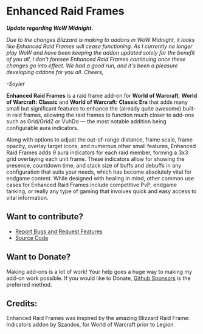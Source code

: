 # Enhanced Raid Frames

_**Update regarding WoW Midnight.**_

_Due to the changes Blizzard is making to addons in WoW Midnight, it looks like Enhanced Raid Frames will cease functioning. As I currently no longer play WoW and have been keeping the addon updated solely for the benefit of you all, I don't foresee Enhanced Raid Frames continuing once these changes go into effect. We had a good run, and it's been a pleasure developing addons for you all. Cheers,_

_-Soyier_

**Enhanced Raid Frames** is a raid frame add-on for **World of Warcraft**, **World of Warcraft: Classic** and
**World of Warcraft: Classic Era** that adds many small but significant features to enhance the (already quite awesome) 
built-in raid frames, allowing the raid frames to function much closer to add-ons such as Grid/Grid2 or VuhDo — the most 
notable addition being configurable aura indicators.

Along with options to adjust the out-of-range distance, frame scale, frame opacity, overlay target icons, and numerous
other small features, Enhanced Raid Frames adds 9 aura indicators for each raid member, forming a 3x3 grid overlaying
each unit frame. These indicators allow for showing the presence, countdown time, and stack size of buffs and debuffs in
any configuration that suits your needs, which has become absolutely vital for endgame content. While designed with
healing in mind, other common use cases for Enhanced Raid Frames include competitive PvP, endgame tanking, or really any
type of gaming that involves quick and easy access to vital information.

## Want to contribute?

* [Report Bugs and Request Features](https://github.com/brittyazel/RaidFrameIndicators/issues)
* [Source Code](https://github.com/brittyazel/RaidFrameIndicators)

## Want to Donate?

Making add-ons is a lot of work! Your help goes a huge way to making my add-on work possible. If you would like to
Donate, [Github Sponsors](https://github.com/sponsors/brittyazel) is the preferred method.

## Credits:

Enhanced Raid Frames was inspired by the amazing Blizzard Raid Frame: Indicators addon by Szandos, for World of Warcraft
prior to Legion.